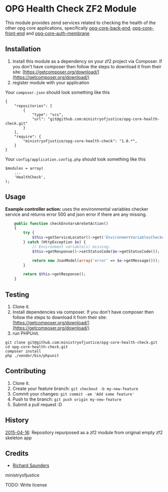 # OPG Health Check ZF2 Module

This module provides zend services related to checking the health of the other opg core applications, specifically [opg-core-back-end], [opg-core-front-end] and [opg-core-auth-membrane]

## Installation

1. Install this module as a dependency on your zf2 project via Composer. If you don't have composer then follow the steps
to download it from their site: [https://getcomposer.org/download/](https://getcomposer.org/download/)
2. register module with your application

Your ```composer.json``` should look something like this
```
{
    "repositories": [
        {
            "type": "vcs",
            "url": "git@github.com:ministryofjustice/opg-core-health-check.git"
        }
    ],
    "require": {
        "ministryofjustice/opg-core-health-check": "1.0.*",
    }
}
```

Your ```config/application.config.php``` should look something like this

```
$modules = array(
    ...
    'HealthCheck',
);
```

## Usage

**Example controller action:** uses the environmental variables checker service and returns error 500 and json error if there are any missing.

```PHP
    public function checkEnvVarsAreSetAction()
    {
        try {
            $this->getServiceLocator()->get('EnvironmentVariablesChecker')->check();
        } catch (HttpException $e) {
            // Environment variable(s) missing:
            $this->getResponse()->setStatusCode($e->getStatusCode());

            return new JsonModel(array('error' => $e->getMessage()));
        }

        return $this->getResponse();
    }
```

## Testing

1. Clone it.
2. Install dependencies via composer. If you don't have composer then follow the steps
to download it from their site: [https://getcomposer.org/download/](https://getcomposer.org/download/)
3. run PHPUnit.

```
git clone git@github.com:ministryofjustice/opg-core-health-check.git
cd opg-core-health-check.git
composer install
php ./vendor/bin/phpunit
```

## Contributing

1. Clone it.
2. Create your feature branch: `git checkout -b my-new-feature`
3. Commit your changes: `git commit -am 'Add some feature'`
4. Push to the branch: `git push origin my-new-feature`
5. Submit a pull request :D

## History

[2015-04-16](https://github.com/ministryofjustice/opg-core-health-check/commit/f4f135e33ab7fe3ca546f21584729f425657619a): Repository repurposed as a zf2 module from original empty zf2 skeleton app

## Credits

* [Richard Saunders]

ministryofjustice

TODO: Write license

[opg-core-back-end]: https://github.com/ministryofjustice/opg-core-back-end
[opg-core-front-end]: https://github.com/ministryofjustice/opg-core-front-end
[opg-core-auth-membrane]: https://github.com/ministryofjustice/opg-core-auth-membrane
[Richard Saunders]: https://github.com/rs-saunders
